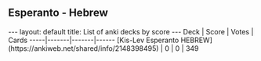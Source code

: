 <h2>Esperanto  -  Hebrew</h2>
---
layout: default
title: List of anki decks by score
---
Deck | Score | Votes | Cards
-----|-------|-------|------
[Kis-Lev Esperanto HEBREW](https://ankiweb.net/shared/info/2148398495) | 0 | 0 | 349
